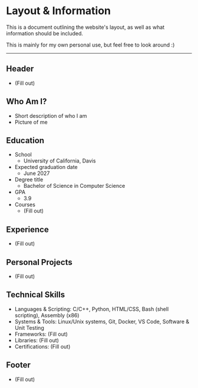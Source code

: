 # Layout & Information

This is a document outlining the website's layout, as well as what information should be included. 

This is mainly for my own personal use, but feel free to look around :)

---
## Header 
- (Fill out)

## Who Am I? 

- Short description of who I am 
- Picture of me 

## Education 

- School
  - University of California, Davis 
- Expected graduation date 
  - June 2027
- Degree title 
  - Bachelor of Science in Computer Science
- GPA 
  - 3.9
- Courses 
  - (Fill out)

## Experience 

- (Fill out)

## Personal Projects 

- (Fill out)

## Technical Skills

- Languages & Scripting: C/C++, Python, HTML/CSS, Bash (shell scripting), Assembly (x86)
- Systems & Tools: Linux/Unix systems, Git, Docker, VS Code, Software & Unit Testing
- Frameworks: (Fill out)
- Libraries: (Fill out)
- Certifications: (Fill out)

## Footer
- (Fill out)  